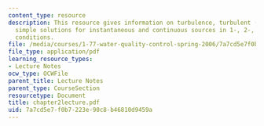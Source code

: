 ```yaml
---
content_type: resource
description: This resource gives information on turbulence, turbulent (eddy) diffusivities,
  simple solutions for instantaneous and continuous sources in 1-, 2-, 3-d, and boundary
  conditions.
file: /media/courses/1-77-water-quality-control-spring-2006/7a7cd5e7f0b7223e90c8b46810d9459a_chapter2lecture.pdf
file_type: application/pdf
learning_resource_types:
- Lecture Notes
ocw_type: OCWFile
parent_title: Lecture Notes
parent_type: CourseSection
resourcetype: Document
title: chapter2lecture.pdf
uid: 7a7cd5e7-f0b7-223e-90c8-b46810d9459a
---
```


